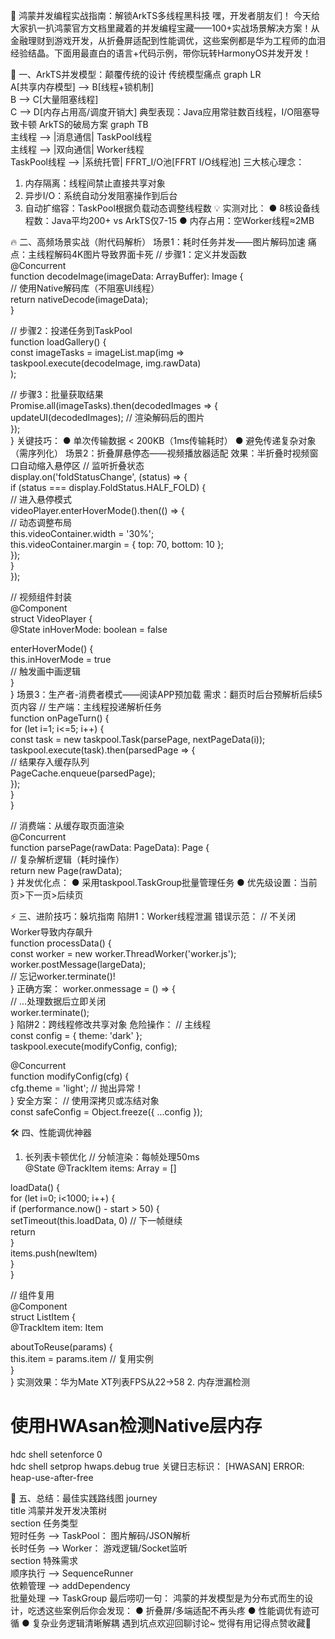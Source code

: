 🌟 鸿蒙并发编程实战指南：解锁ArkTS多线程黑科技
嘿，开发者朋友们！ 今天给大家扒一扒鸿蒙官方文档里藏着的并发编程宝藏——100+实战场景解决方案！从金融理财到游戏开发，从折叠屏适配到性能调优，这些案例都是华为工程师的血泪经验结晶。下面用最直白的语言+代码示例，带你玩转HarmonyOS并发开发！

🚀 一、ArkTS并发模型：颠覆传统的设计
传统模型痛点
graph LR  
A[共享内存模型] --> B[线程+锁机制]  
B --> C[大量阻塞线程]  
C --> D[内存占用高/调度开销大]
典型表现：Java应用常驻数百线程，I/O阻塞导致卡顿
ArkTS的破局方案
graph TB  
主线程 --> |消息通信| TaskPool线程  
主线程 --> |双向通信| Worker线程  
TaskPool线程 --> |系统托管| FFRT_I/O池[FFRT I/O线程池]
三大核心理念：
1. 内存隔离：线程间禁止直接共享对象
2. 异步I/O：系统自动分发阻塞操作到后台
3. 自动扩缩容：TaskPool根据负载动态调整线程数
💡 实测对比：
● 8核设备线程数：Java平均200+ vs ArkTS仅7-15
● 内存占用：空Worker线程≈2MB

🔥 二、高频场景实战（附代码解析）
场景1：耗时任务并发——图片解码加速
痛点：主线程解码4K图片导致界面卡死
// 步骤1：定义并发函数  
@Concurrent  
function decodeImage(imageData: ArrayBuffer): Image {  
  // 使用Native解码库（不阻塞UI线程）  
  return nativeDecode(imageData);  
}  

// 步骤2：投递任务到TaskPool  
function loadGallery() {  
  const imageTasks = imageList.map(img =>  
    taskpool.execute(decodeImage, img.rawData)  
  );  

  // 步骤3：批量获取结果  
  Promise.all(imageTasks).then(decodedImages => {  
    updateUI(decodedImages); // 渲染解码后的图片  
  });  
}
关键技巧：
● 单次传输数据 < 200KB（1ms传输耗时）
● 避免传递复杂对象（需序列化）
场景2：折叠屏悬停态——视频播放器适配
效果：半折叠时视频窗口自动缩入悬停区
// 监听折叠状态  
display.on('foldStatusChange', (status) => {  
  if (status === display.FoldStatus.HALF_FOLD) {  
    // 进入悬停模式  
    videoPlayer.enterHoverMode().then(() => {  
      // 动态调整布局  
      this.videoContainer.width = '30%';  
      this.videoContainer.margin = { top: 70, bottom: 10 };  
    });  
  }  
});  

// 视频组件封装  
@Component  
struct VideoPlayer {  
  @State inHoverMode: boolean = false  

  enterHoverMode() {  
    this.inHoverMode = true  
    // 触发画中画逻辑  
  }  
}
场景3：生产者-消费者模式——阅读APP预加载
需求：翻页时后台预解析后续5页内容
// 生产端：主线程投递解析任务  
function onPageTurn() {  
  for (let i=1; i<=5; i++) {  
    const task = new taskpool.Task(parsePage, nextPageData(i));  
    taskpool.execute(task).then(parsedPage => {  
      // 结果存入缓存队列  
      PageCache.enqueue(parsedPage);  
    });  
  }  
}  

// 消费端：从缓存取页面渲染  
@Concurrent  
function parsePage(rawData: PageData): Page {  
  // 复杂解析逻辑（耗时操作）  
  return new Page(rawData);  
}
并发优化点：
● 采用taskpool.TaskGroup批量管理任务
● 优先级设置：当前页>下一页>后续页

⚡ 三、进阶技巧：躲坑指南
陷阱1：Worker线程泄漏
错误示范：
// 不关闭Worker导致内存飙升  
function processData() {  
  const worker = new worker.ThreadWorker('worker.js');  
  worker.postMessage(largeData);  
  // 忘记worker.terminate()!  
}
正确方案：
worker.onmessage = () => {  
  // ...处理数据后立即关闭  
  worker.terminate();   
}
陷阱2：跨线程修改共享对象
危险操作：
// 主线程  
const config = { theme: 'dark' };  
taskpool.execute(modifyConfig, config);  

@Concurrent  
function modifyConfig(cfg) {  
  cfg.theme = 'light'; // 抛出异常！  
}
安全方案：
// 使用深拷贝或冻结对象  
const safeConfig = Object.freeze({ ...config });

🛠️ 四、性能调优神器
1. 长列表卡顿优化
// 分帧渲染：每帧处理50ms  
@State @TrackItem items: Array<Item> = []  

loadData() {  
  for (let i=0; i<1000; i++) {  
    if (performance.now() - start > 50) {  
      setTimeout(this.loadData, 0) // 下一帧继续  
      return  
    }  
    items.push(newItem)  
  }  
}  

// 组件复用  
@Component  
struct ListItem {  
  @TrackItem item: Item  

  aboutToReuse(params) {  
    this.item = params.item // 复用实例  
  }  
}
实测效果：华为Mate XT列表FPS从22→58
2. 内存泄漏检测
# 使用HWAsan检测Native层内存  
hdc shell setenforce 0  
hdc shell setprop hwaps.debug true
关键日志标识：
[HWASAN] ERROR: heap-use-after-free

💎 五、总结：最佳实践路线图
journey  
  title 鸿蒙并发开发决策树  
  section 任务类型  
    短时任务 --> TaskPool： 图片解码/JSON解析  
    长时任务 --> Worker： 游戏逻辑/Socket监听  
  section 特殊需求  
    顺序执行 --> SequenceRunner  
    依赖管理 --> addDependency  
    批量处理 --> TaskGroup
最后唠叨一句：
鸿蒙的并发模型是为分布式而生的设计，吃透这些案例后你会发现：
● 折叠屏/多端适配不再头疼
● 性能调优有迹可循
● 复杂业务逻辑清晰解耦
遇到坑点欢迎回聊讨论~ 觉得有用记得点赞收藏🌟